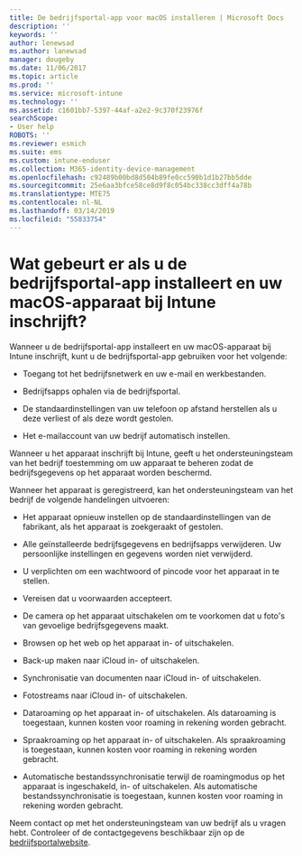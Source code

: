 ```yaml
---
title: De bedrijfsportal-app voor macOS installeren | Microsoft Docs
description: ''
keywords: ''
author: lenewsad
ms.author: lanewsad
manager: dougeby
ms.date: 11/06/2017
ms.topic: article
ms.prod: ''
ms.service: microsoft-intune
ms.technology: ''
ms.assetid: c1601bb7-5397-44af-a2e2-9c370f23976f
searchScope:
- User help
ROBOTS: ''
ms.reviewer: esmich
ms.suite: ems
ms.custom: intune-enduser
ms.collection: M365-identity-device-management
ms.openlocfilehash: c92489b00bd8d504b89fe0cc590b1d1b27bb5dde
ms.sourcegitcommit: 25e6aa3bfce58ce8d9f8c054bc338cc3dff4a78b
ms.translationtype: MTE75
ms.contentlocale: nl-NL
ms.lasthandoff: 03/14/2019
ms.locfileid: "55833754"
---
```

# <a name="what-happens-if-you-install-the-company-portal-app-and-enroll-your-macos-device-in-intune"></a>Wat gebeurt er als u de bedrijfsportal-app installeert en uw macOS-apparaat bij Intune inschrijft?

Wanneer u de bedrijfsportal-app installeert en uw macOS-apparaat bij Intune inschrijft, kunt u de bedrijfsportal-app gebruiken voor het volgende:

-   Toegang tot het bedrijfsnetwerk en uw e-mail en werkbestanden.

-   Bedrijfsapps ophalen via de bedrijfsportal.

-   De standaardinstellingen van uw telefoon op afstand herstellen als u deze verliest of als deze wordt gestolen.

-   Het e-mailaccount van uw bedrijf automatisch instellen.

Wanneer u het apparaat inschrijft bij Intune, geeft u het ondersteuningsteam van het bedrijf toestemming om uw apparaat te beheren zodat de bedrijfsgegevens op het apparaat worden beschermd.

Wanneer het apparaat is geregistreerd, kan het ondersteuningsteam van het bedrijf de volgende handelingen uitvoeren:

-   Het apparaat opnieuw instellen op de standaardinstellingen van de fabrikant, als het apparaat is zoekgeraakt of gestolen.

-   Alle geïnstalleerde bedrijfsgegevens en bedrijfsapps verwijderen. Uw persoonlijke instellingen en gegevens worden niet verwijderd.

-   U verplichten om een wachtwoord of pincode voor het apparaat in te stellen.

-   Vereisen dat u voorwaarden accepteert.

-   De camera op het apparaat uitschakelen om te voorkomen dat u foto's van gevoelige bedrijfsgegevens maakt.

-   Browsen op het web op het apparaat in- of uitschakelen.

-   Back-up maken naar iCloud in- of uitschakelen.

-   Synchronisatie van documenten naar iCloud in- of uitschakelen.

-   Fotostreams naar iCloud in- of uitschakelen.

-   Dataroaming op het apparaat in- of uitschakelen. Als dataroaming is toegestaan, kunnen kosten voor roaming in rekening worden gebracht.

-   Spraakroaming op het apparaat in- of uitschakelen. Als spraakroaming is toegestaan, kunnen kosten voor roaming in rekening worden gebracht.

-   Automatische bestandssynchronisatie terwijl de roamingmodus op het apparaat is ingeschakeld, in- of uitschakelen. Als automatische bestandssynchronisatie is toegestaan, kunnen kosten voor roaming in rekening worden gebracht.

Neem contact op met het ondersteuningsteam van uw bedrijf als u vragen hebt. Controleer of de contactgegevens beschikbaar zijn op de [bedrijfsportalwebsite](https://go.microsoft.com/fwlink/?linkid=2010980).
